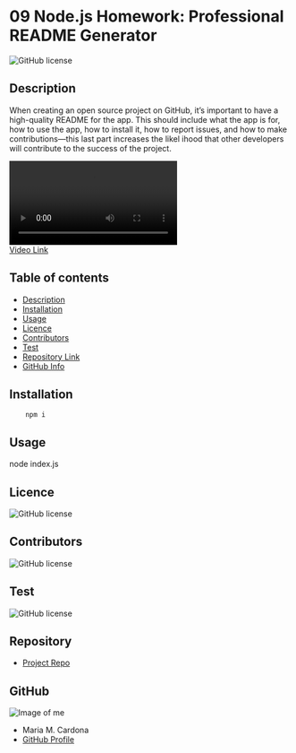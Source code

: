 
# **09 Node.js Homework: Professional README Generator**

![GitHub license](https://img.shields.io/badge/license-MIT-blue.svg)
## Description 

When creating an open source project on GitHub, it’s important to have a high-quality README for the app. This should include what the app is for, how to use the app, how to install it, how to report issues, and how to make contributions&mdash;this last part increases the likel ihood that other developers will contribute to the success of the project.

![Git](repovideo.mp4)   
[Video Link](repovideo.mp4)

## Table of contents
- [Description](#Description)
- [Installation](#Installation)
- [Usage](#Usage)
- [Licence](#Licence)
- [Contributors](#Contributors)
- [Test](#Test)
- [Repository Link](#Repository)
- [GitHub Info](#GitHub) 
## Installation
        npm i
## Usage
node index.js
## Licence
![GitHub license](https://img.shields.io/badge/license-MIT-blue.svg)
## Contributors
![GitHub license](https://img.shields.io/badge/made%20by-Maria%20Cardona-brightgreen)
## Test
![GitHub license](https://img.shields.io/badge/test-100%25-success)
## Repository
- [Project Repo](https://github.com/mechas8703/09-Node.js-Professional-README-Generator)
## GitHub
![Image of me](https://avatars.githubusercontent.com/u/92689466?v=4)
- Maria M. Cardona
- [GitHub Profile](https://github.com/mechas8703)
